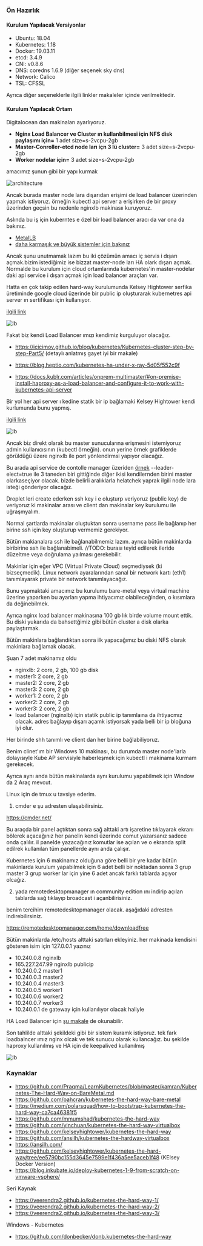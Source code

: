 ### Ön Hazırlık

#### Kurulum Yapılacak Versiyonlar

- Ubuntu: 18.04
- Kubernetes: 1.18
- Docker: 19.03.11
- etcd: 3.4.9
- CNI: v0.8.6
- DNS: coredns 1.6.9 (diğer seçenek sky dns)
- Network: Calico
- TSL: CFSSL

Ayrıca diğer seçeneklerle ilgili linkler makaleler içinde verilmektedir.


#### Kurulum Yapılacak Ortam

Digitalocean dan makinaları ayarlıyoruz.

- __Nginx Load Balancer ve Cluster ın kullanbilmesi için NFS disk paylaşımı için=__ 1 adet size=s-2vcpu-2gb
- __Master-Conroller-etcd node ları içn 3 lü cluster=__ 3 adet size=s-2vcpu-2gb
- __Worker nodelar için=__ 3 adet size=s-2vcpu-2gb

amacımız şunun gibi bir yapı kurmak

![architecture](files/stacked_etcd_cluster.png)


Ancak burada master node lara dışarıdan erişimi de load balancer üzerinden yapmak istiyoruz. örneğin kubectl api server a erişirken de bir proxy üzerinden geçsin bu nedenle nginxlb makinasıı kuruyoruz.

Aslında bu iş için kuberntes e özel bir load balancer aracı da var ona da bakınız.  

- [MetalLB](https://metallb.universe.tf/) 
- [daha karmaşık ve büyük sistemler için bakınız](https://rancher.com/learning-paths/building-a-highly-available-kubernetes-cluster/)

Ancak şunu unutmamak lazım bu iki çözümün amacı iç servis i dışarı açmak.bizim istediğimiz ise bizzat master-node ları HA olark dışarı açmak. Normalde bu kurulum için cloud ortamlarında kubernetes'in master-nodelar daki api service i dışarı açmak için load balancer araçları var. 

Hatta en çok takip edilen hard-way kurulumunda Kelsey Hightower serfika üretiminde google cloud üzerinde bir public ip oluşturarak kubernetres api server ın sertifikası için kullanıyor.

[ilgili link](https://github.com/kelseyhightower/kubernetes-the-hard-way/blob/master/docs/04-certificate-authority.md#the-kubernetes-api-server-certificate)

![lb](files/external-load-balanced-k8s-apiserver.png)


Fakat biz kendi Load Balancer ımızı kendimiz kurguluyor olacağız.


- https://icicimov.github.io/blog/kubernetes/Kubernetes-cluster-step-by-step-Part5/ (detaylı anlatmış gayet iyi bir makale)

- https://blog.heptio.com/kubernetes-ha-under-x-ray-5d05f552c9f

- https://docs.kublr.com/articles/onprem-multimaster/#on-premise-install-haproxy-as-a-load-balancer-and-configure-it-to-work-with-kubernetes-api-server


Bir yol her api server ı kedine statik bir ip bağlamaki Kelsey Hightower kendi kurlumunda bunu yapmış. 


[ilgili link](https://github.com/kelseyhightower/kubernetes-the-hard-way/blob/master/docs/04-certificate-authority.md#the-kubernetes-api-server-certificate)

![lb](files/lb.png)

Ancak biz direkt olarak bu master sunucularına erişmesini istemiyoruz admin kullanıcısının (kubectl örneğin). onun yerine örnek grafiklerde görüldüğü üzere nginxlb ile port yönlendirmsi yapıyor olacağız.

Bu arada api service de contolle manager üzeriden [örnek](https://github.com/kelseyhightower/kubernetes-the-hard-way/blob/master/docs/08-bootstrapping-kubernetes-controllers.md#configure-the-kubernetes-controller-manager) --leader-elect=true ile 3 taneden biri gittiğinde diğer ikisi kendilernden birini master olarkaseçiyor olacak. bizde belirli aralıklarla helatchek yaprak ilgili node lara isteği gönderiyor olacağız. 

Droplet leri create ederken ssh key i e oluşturp veriyoruz (public key) de veriyoruz ki makinalar arası ve client dan makinalar key kurulumu ile uğraşmyalım.

Normal şartlarda makinalar oluştuktan sonra username pass ile bağlanıp her birine ssh için key oluşturup vermemiz gerekiyor.

Bütün makianalara ssh ile bağlanabilmemiz lazım. ayrıca bütün makinlarda biribirine ssh ile bağlanabimeli. //TODO: burası teyid edilerek ileride düzeltme veya doğrulama yaılması gerekebilir.


Makinlar için eğer VPC (Virtual Private Cloud)
 seçmediysek (ki bizseçmedik). Linux network ayaralarından sanal bir network kartı (eth1) tanımlayarak private bir network tanımlayacağız.

Bunu yapmaktaki amacımız bu kurulumu bare-metal veya virtual machine üzerine yaparken bu ayarları yapma ihtiyacımız olabileceğinden,  o kısımlara da değinebilmek.

Ayrıca nginx load balancer makinasına 100 gb lık birde volume mount ettik. Bu diski yukarıda da bahsettğimiz gibi bütün cluster a disk olarka paylaştırmak.

Bütün makinlara bağlandıktan sonra ilk yapacağımız bu diski NFS olarak makinlara bağlamak olacak.

Şuan 7 adet makinamız oldu

- nginxlb: 2 core, 2 gb, 100 gb disk
- master1: 2 core, 2 gb
- master2: 2 core, 2 gb
- master3: 2 core, 2 gb
- worker1: 2 core, 2 gb
- worker2: 2 core, 2 gb
- worker3: 2 core, 2 gb
- load balancer (nginxlb) için statik public ip tanımlaına da ihtiyacmız olacak. adres bağlayıp dışarı açamk istiyorsak yada belli bir ip bloğuna iyi olur.


Her birinde shh tanımlı ve client dan her birine bağlabiliyoruz. 

Benim clinet'ım bir Windows 10 makinası, bu durumda master node'larla dolayısıyle Kube AP servisiyle haberleşmek için kubectl i makinama kurmam gerekecek. 

Ayrıca aynı anda bütün makinalarda aynı kurulumu yapabilmek için Window da 2 Araç mevcut.

Linux için de tmux u tavsiye ederim.

1. cmder e şu adresten ulaşabilirsiniz. 

https://cmder.net/

Bu araçda bir panel açtıktan sonra sağ alttaki artı işaretine tıklayarak ekranı bölerek açacağınız her panelin kendi üzerinde comut yazarsanız sadece onda çalılır. il panelde yazacağınız komutlar ise açılan ve o ekranda split edilrek kullanılan tüm panellerde aynı anda çalışır.

Kubernetes için 6 makinamız olduğuna göre belli bir yre kadar bütün makinlarda kurulum yapabilmek için 6 adet belli bir noktadan sonra 3 grup master 3 grup worker lar için yine 6 adet ancak farklı tablarda açıyor olcağız. 

2. yada remotedesktopmanager ın community edition ını indirip  açılan tablarda sağ tıklayıp broadcast i açanbilirisiniz.

benim tercihim remotedesktopmanager olacak. aşağıdaki adresten indirebilirsiniz.

https://remotedesktopmanager.com/home/downloadfree

Bütün makinlarda /etc/hosts alttaki satırları ekleyiniz. her makinada kendisini gösteren isim için 127.0.0.1 yazınız


- 10.240.0.8 nginxlb 
- 165.227.247.99 nginxlb publicip
- 10.240.0.2 master1
- 10.240.0.3 master2
- 10.240.0.4 master3
- 10.240.0.5 worker1
- 10.240.0.6 worker2
- 10.240.0.7 worker3
- 10.240.0.1 de gateway için kullanılıyor olacak haliyle

HA Load Balancer için [şu makale](https://medium.com/@sliit.sk95/managing-failovers-with-keepalived-haproxy-c8de98d0c96e) de okunabilir.

Son tahlilde alttaki şekildeki gibi bir sistem kuramk istiyoruz. tek fark loadbalncer ımız nginx olcak ve tek sunucu olarak kullancağız. bu şekilde haproxy kullanılmış ve HA için de keepalived kullanılmış

![lb](files/overview.png)


### Kaynaklar

- https://github.com/Praqma/LearnKubernetes/blob/master/kamran/Kubernetes-The-Hard-Way-on-BareMetal.md
- https://github.com/oahcran/kubernetes-the-hard-way-bare-metal
- https://medium.com/polarsquad/how-to-bootstrap-kubernetes-the-hard-way-ca7ca46381f5
- https://github.com/mmumshad/kubernetes-the-hard-way
- https://github.com/yinchuan/kubernetes-the-hard-way-virtualbox
- https://github.com/kelseyhightower/kubernetes-the-hard-way
- https://github.com/ansilh/kubernetes-the-hardway-virtualbox
- https://ansilh.com/
- https://github.com/kelseyhightower/kubernetes-the-hard-way/tree/ee5790bc155d3645e7599e1f436a5ee5aceb1f48 (KElsey Docker Version)
- https://blog.inkubate.io/deploy-kubernetes-1-9-from-scratch-on-vmware-vsphere/

Seri Kaynak

- https://veerendra2.github.io/kubernetes-the-hard-way-1/
- https://veerendra2.github.io/kubernetes-the-hard-way-2/
- https://veerendra2.github.io/kubernetes-the-hard-way-3/

Windows - Kubernetes

- https://github.com/donbecker/donb.kubernetes-the-hard-way
